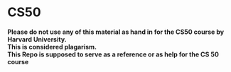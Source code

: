 # CS50

<b>Please do not use any of this material as hand in for the CS50 course by
Harvard University.<br>
This is considered plagarism.<br>
This Repo is supposed to serve as a reference or as help for the CS 50 course</b>
